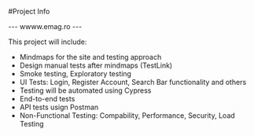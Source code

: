 #Project Info

--- wwww.emag.ro ---

This project will include:
- Mindmaps for the site and testing approach
- Design manual tests after mindmaps (TestLink)
- Smoke testing, Exploratory testing
- UI Tests: Login, Register Account, Search Bar functionality and others
- Testing will be automated using Cypress
- End-to-end tests
- API tests usign Postman
- Non-Functional Testing: Compability, Performance, Security, Load Testing




